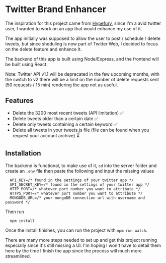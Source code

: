 
# Twitter Brand Enhancer

The inspiration for this project came from [Hypefury](https://hypefury.com), since I'm a avid twitter user, I wanted to work on an app that would enhance my use of it.

The app initially was supposed to allow the user to post / schedule / delete tweets, but since sheduling is now part of Twitter Web, I decided to focus on the delete feature and enhance it.

The backend of this app is built using Node/Express, and the frontend will be built using React.

Note: Twitter API v1.1 will be deprecated in the few upcoming months, with the switch to v2 there will be a limit on the number of delete requests sent (50 requests / 15 min) rendering the app not as useful.
## Features

- Delete the 3200 most recent tweets (API limitation) ✅
- Delete tweets older than a certain date ✅
- Delete only tweets containing a certain keyword ✅
- Delete all tweets in your tweets.js file (file can be found when you request your account archive) ⏳


## Installation
The backend is functional, to make use of it, `cd` into the server folder and create an `.env` file then paste the following and input the missing values

```env
  API_KEY=/* found in the settings of your twitter app */
  API_SECRET_KEY=/* found in the settings of your twitter app */
  HTTP_PORT=/* whatever port number you want to attribute */
  HTTPS_PORT=/* whatever port number you want to attribute */
  MONGODB_URL=/* your mongoDB connection url with username and password */
```
Then run
```bash
  npm install
```
Once the install finishes, you can run the project with `npm run watch`.

There are many more steps needed to set up and get this project running especially since it's still missing a UI.
I'm hoping I won't have to detail them here by the time I finish the app since the process will much more streamlined.
    
